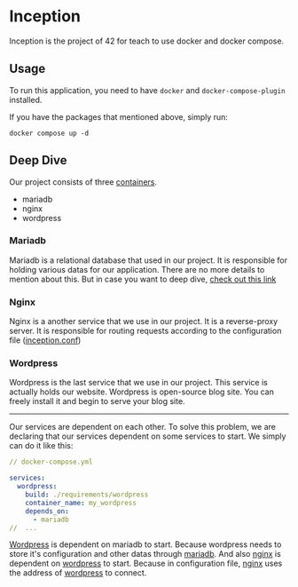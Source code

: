 # Inception
Inception is the project of 42 for teach to use docker and docker compose.
## Usage
To run this application, you need to have `docker` and `docker-compose-plugin` installed.

If you have the packages that mentioned above, simply run:
```
docker compose up -d
```

## Deep Dive
Our project consists of three [containers](https://www.docker.com/resources/what-container/).

* mariadb
* nginx
* wordpress

### Mariadb
Mariadb is a relational database that used in our project. It is responsible for holding various datas for our application. There are no more details to mention about this. But in case you want to deep dive, [check out this link](https://mariadb.org/)

### Nginx
Nginx is a another service that we use in our project. It is a reverse-proxy server. It is responsible for routing requests according to the configuration file ([inception.conf](./srcs/requirements/nginx/conf/inception.conf))

### Wordpress
Wordpress is the last service that we use in our project. This service is actually holds our website. Wordpress is open-source blog site. You can freely install it and begin to serve your blog site.

---
Our services are dependent on each other. To solve this problem, we are declaring that our services dependent on some services to start. We simply can do it like this:

```yml
// docker-compose.yml

services:
  wordpress:
    build: ./requirements/wordpress
    container_name: my_wordpress
    depends_on:
      - mariadb
//	...
```

[Wordpress](#wordpress) is dependent on mariadb to start. Because wordpress needs to store it's configuration and other datas through [mariadb](#mariadb).
And also [nginx](#nginx) is dependent on [wordpress](#wordpress) to start. Because in configuration file, [nginx](#nginx) uses the address of [wordpress](#wordpress) to connect.
